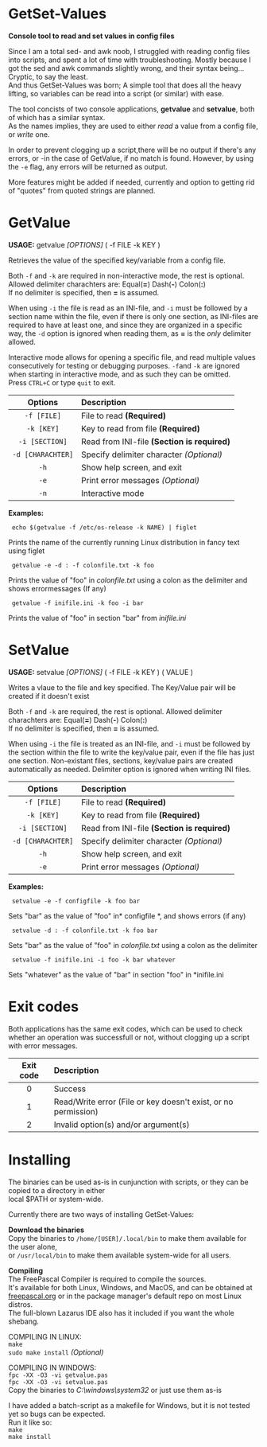 # GetSet-Values
**Console tool to read and set values in config files**

Since I am a total sed- and awk noob, I struggled with reading config files into scripts, and spent a lot of time with troubleshooting.
Mostly because I got the sed and awk commands slightly wrong, and their syntax being... Cryptic, to say the least.    
And thus GetSet-Values was born; A simple tool that does all the heavy lifting, so variables can be read into a script (or similar) with ease.

The tool concists of two console applications, **getvalue** and **setvalue**,
both of which has a similar syntax.     
As the names implies, they are used to either *read* a value from a config file, or *write* one.

In order to prevent clogging up a script,there will be no output if there's any errors, 
or -in the case of GetValue, if no match is found.
However, by using the `-e` flag, any errors will be returned as output.

More features might be added if needed, currently and option to getting rid of "quotes" from quoted strings are planned.




# GetValue
**USAGE:** getvalue *[OPTIONS]*   ( -f FILE  -k KEY )

Retrieves the value of the specified key/variable from a config file.

Both `-f` and `-k` are required in non-interactive mode, the rest is optional.
Allowed delimiter charachters are: Equal(**=**) Dash(**-**) Colon(**:**)      
If no delimiter is specified, then **=** is assumed.

When using `-i` the file is read as an INI-file, and `-i` must be followed by a section name within the file, 
even if there is only one section, as INI-files are required to have at least one,
and since they are organized in a specific way, the `-d` option is ignored when reading them, 
as **=** is the *only* delimiter allowed.

Interactive mode allows for opening a specific file, and read multiple values consecutively for testing or debugging purposes.
`-f`and `-k` are ignored when starting in interactive mode, and as such they can be omitted.     
Press `CTRL+C` or type `quit` to exit.

| Options | Description |
| :---: | :--- |
| `-f [FILE]`| File to read **(Required)** |
| `-k [KEY]`| Key to read from file **(Required)** |
| `-i [SECTION]` | Read from INI-file **(Section is required)** |
| `-d [CHARACHTER]` | Specify delimiter character *(Optional)* |
| `-h` | Show help screen, and exit |
| `-e` | Print error messages *(Optional)* |
| `-n` | Interactive mode |

**Examples:**  

     echo $(getvalue -f /etc/os-release -k NAME) | figlet
  Prints the name of the currently running Linux distribution in fancy text using figlet

     getvalue -e -d : -f colonfile.txt -k foo
  Prints the value of "foo" in *colonfile.txt* using a colon as the delimiter and shows errormessages (If any)

     getvalue -f inifile.ini -k foo -i bar
  Prints the value of "foo" in section "bar" from *inifile.ini*





# SetValue

**USAGE:** setvalue *[OPTIONS]*   ( -f FILE  -k KEY ) ( VALUE )

Writes a vlaue to the file and key specified. The Key/Value pair will be created if it doesn't exist

Both `-f` and `-k` are required, the rest is optional.
Allowed delimiter charachters are: Equal(**=**) Dash(**-**) Colon(**:**)     
If no delimiter is specified, then **=** is assumed.

When using `-i` the file is treated as an INI-file, and `-i` must be followed by the section within the file
to write the key/value pair, even if the file has just one section.
Non-existant files, sections, key/value pairs are created automatically as needed.
Delimiter option is ignored when writing INI files.

| Options | Description |
| :---: | :--- |
| `-f [FILE]`| File to read **(Required)** |
| `-k [KEY]`| Key to read from file **(Required)** |
| `-i [SECTION]` | Read from INI-file **(Section is required)** |
| `-d [CHARACHTER]` | Specify delimiter character *(Optional)* |
| `-h` | Show help screen, and exit |
| `-e` | Print error messages *(Optional)* |

**Examples:**  

     setvalue -e -f configfile -k foo bar                                     
  Sets "bar" as the value of "foo" in* configfile *, and shows errors (if any)

     setvalue -d : -f colonfile.txt -k foo bar                                
  Sets "bar" as the value of "foo" in *colonfile.txt* using a colon as the delimiter

     setvalue -f inifile.ini -i foo -k bar whatever                           
  Sets "whatever" as the value of "bar" in section "foo" in *inifile.ini


# Exit codes

 Both applications has the same exit codes, which can be used to check whether an operation was
 successfull or not, without clogging up a script with error messages.  
  
  | Exit code | Description       |
  |:---------:|:------------------|
  | 0         | Success           |
  | 1         | Read/Write error (File or key doesn't exist, or no permission)  |
  | 2         | Invalid option(s) and/or argument(s)|
  
  
# Installing

The binaries can be used as-is in cunjunction with scripts, or they can be copied to a directory in either     
local $PATH or system-wide.       

Currently there are two ways of installing GetSet-Values:    

**Download the binaries**    
Copy the binaries to `/home/[USER]/.local/bin` to make them available for the user alone,     
or `/usr/local/bin` to make them available system-wide for all users.      

**Compiling**      
The FreePascal Compiler is required to compile the sources.      
It's available for both Linux, Windows, and MacOS, and can be obtained at [freepascal.org](https://www.freepascal.org/download.html)
or in the package manager's default repo on most Linux distros.      
The full-blown Lazarus IDE also has it included if you want the whole shebang.     

 COMPILING IN LINUX:    
 `make`    
 `sudo make install` *(Optional)*       
 
 
 COMPILING IN WINDOWS:       
 `fpc -XX -O3 -vi getvalue.pas`     
 `fpc -XX -O3 -vi setvalue.pas`      
 Copy the binaries to *C:\windows\system32* or just use them as-is     
      
 I have added a batch-script as a makefile for Windows, but it is not tested yet so bugs can be expected.    
 Run it like so:     
 `make`    
 `make install`
  
 
  
